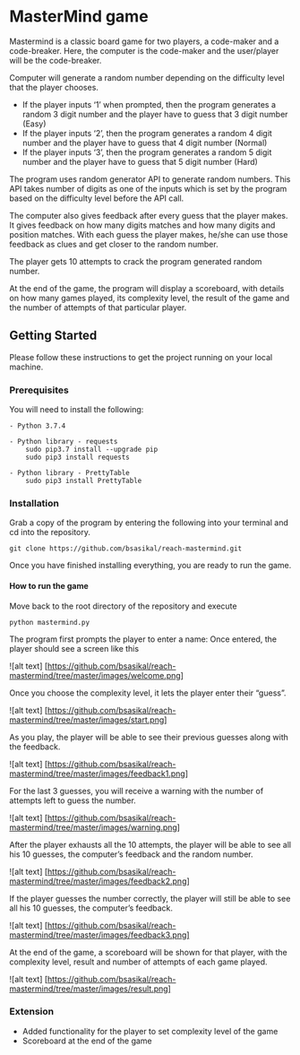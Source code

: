 # MasterMind game

Mastermind is a classic board game for two players, a code-maker and a code-breaker. Here, the computer is the code-maker and the user/player will be the code-breaker. 

Computer will generate a random number depending on the difficulty level that the player chooses.
- If the player inputs ‘1’ when prompted, then the program generates a random 3 digit number and the player have to guess that 3 digit number (Easy)
- If the player inputs ‘2’, then the program generates a random 4 digit number and the player have to guess that 4 digit number (Normal)
- If the player inputs ‘3’, then the program generates a random 5 digit number and the player have to guess that 5 digit number (Hard)

The program uses random generator API to generate random numbers. This API takes number of digits as one of the inputs which is set by the program based on the difficulty level before the API call.

The computer also gives feedback after every guess that the player makes. It gives feedback on how many digits matches and how many digits and position matches. With each guess the player makes, he/she can use those feedback as clues and get closer to the random number.

The player gets 10 attempts to crack the program generated random number.

At the end of the game, the program will display a scoreboard, with details on how many games played, its complexity level, the result of the game and the number of attempts of that particular player.

## Getting Started

Please follow these instructions to get the project running on your local machine.

### Prerequisites

You will need to install the following:
```
- Python 3.7.4

- Python library - requests
	sudo pip3.7 install --upgrade pip
	sudo pip3 install requests

- Python library - PrettyTable
	sudo pip3 install PrettyTable
```

### Installation

Grab a copy of the program by entering the following into your terminal and cd into the repository.

```
git clone https://github.com/bsasikal/reach-mastermind.git
```

Once you have finished installing everything, you are ready to run the game.

#### How to run the game
	
Move back to the root directory of the repository and execute

```
python mastermind.py
```

The program first prompts the player to enter a name:
Once entered, the player should see a screen like this

![alt text] [https://github.com/bsasikal/reach-mastermind/tree/master/images/welcome.png]

Once you choose the complexity level, it lets the player enter their “guess”.

![alt text] [https://github.com/bsasikal/reach-mastermind/tree/master/images/start.png]

As you play, the player will be able to see their previous guesses along with the feedback.

![alt text] [https://github.com/bsasikal/reach-mastermind/tree/master/images/feedback1.png]

For the last 3 guesses, you will receive a warning with the number of attempts left to guess the number.

![alt text] [https://github.com/bsasikal/reach-mastermind/tree/master/images/warning.png]

After the player exhausts all the 10 attempts, the player will be able to see all his 10 guesses, the computer’s feedback and the random number.

![alt text] [https://github.com/bsasikal/reach-mastermind/tree/master/images/feedback2.png]

If the player guesses the number correctly, the player will still be able to see all his 10 guesses, the computer’s feedback.

![alt text] [https://github.com/bsasikal/reach-mastermind/tree/master/images/feedback3.png]

At the end of the game, a scoreboard will be shown for that player, with the complexity level, result and number of attempts of each game played.

![alt text] [https://github.com/bsasikal/reach-mastermind/tree/master/images/result.png]

### Extension
- Added functionality for the player to set complexity level of the game
- Scoreboard at the end of the game







